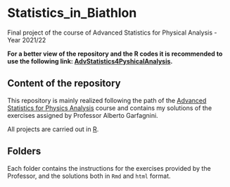# Statistics_in_Biathlon
Final project of the course of Advanced Statistics for Physical Analysis - Year 2021/22

**For a better view of the repository and the R codes it is recommended to use the following link: [AdvStatistics4PyshicalAnalysis](https://andrealazzari.github.io/AdvancedStatisticForPhysicalAnalysis/).**

## Content of the repository
This repository is mainly realized following the path of the [Advanced Statistics for Physics Analysis](https://en.didattica.unipd.it/off/2021/LM/SC/SC2443/000ZZ/SCP8082557/N0) course and contains my solutions of the exercises assigned by Professor Alberto Garfagnini. 

All projects are carried out in [R](https://www.r-project.org/). 

## Folders
Each folder contains the instructions for the exercises provided by the Professor, and the solutions both in `Rmd` and `html` format. 
